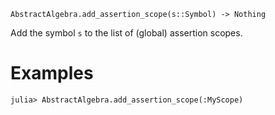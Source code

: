 ```
AbstractAlgebra.add_assertion_scope(s::Symbol) -> Nothing
```

Add the symbol `s` to the list of (global) assertion scopes.

# Examples

```jldoctest
julia> AbstractAlgebra.add_assertion_scope(:MyScope)

```
